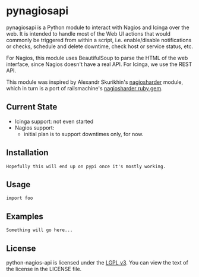 pynagiosapi
=================

pynagiosapi is a Python module to interact with Nagios and Icinga over
the web. It is intended to handle most of the Web UI actions that would
commonly be triggered from within a script, i.e. enable/disable notifications
or checks, schedule and delete downtime, check host or service status, etc.

For Nagios, this module uses BeautifulSoup to parse the HTML of the web
interface, since Nagios doesn't have a real API. For Icinga, we use the REST
API.

This module was inspired by Alexandr Skurikhin's
[nagiosharder](https://pypi.python.org/pypi/nagiosharder/0.1.1) module, which
in turn is a port of railsmachine's [nagiosharder ruby gem](https://github.com/railsmachine/nagiosharder).

Current State
-------------

- Icinga support: not even started
- Nagios support:
  - initial plan is to support downtimes only, for now.

Installation
------------

    Hopefully this will end up on pypi once it's mostly working.

Usage
-----

    import foo

Examples
--------

    Something will go here...

License
-------

python-nagios-api is licensed under the [LGPL
v3](http://www.gnu.org/licenses/lgpl.html). You can view the text of the
license in the LICENSE file.

